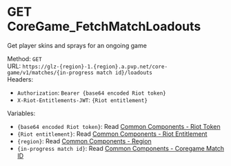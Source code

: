 # GET CoreGame_FetchMatchLoadouts

Get player skins and sprays for an ongoing game  


Method: `GET`  
URL: `https://glz-{region}-1.{region}.a.pvp.net/core-game/v1/matches/{in-progress match id}/loadouts`  
Headers:
 - `Authorization`: `Bearer {base64 encoded Riot token}`
 - `X-Riot-Entitlements-JWT`: `{Riot entitlement}`

Variables:
 - `{base64 encoded Riot token}`: Read [Common Components - Riot Token](../common-components.md#riot-token)
 - `{Riot entitlement}`: Read [Common Components - Riot Entitlement](../common-components.md#riot-entitlement)
 - `{region}`: Read [Common Components - Region](../common-components.md#region)
 - `{in-progress match id}`: Read [Common Components - Coregame Match ID](../common-components.md#coregame-match-id)

